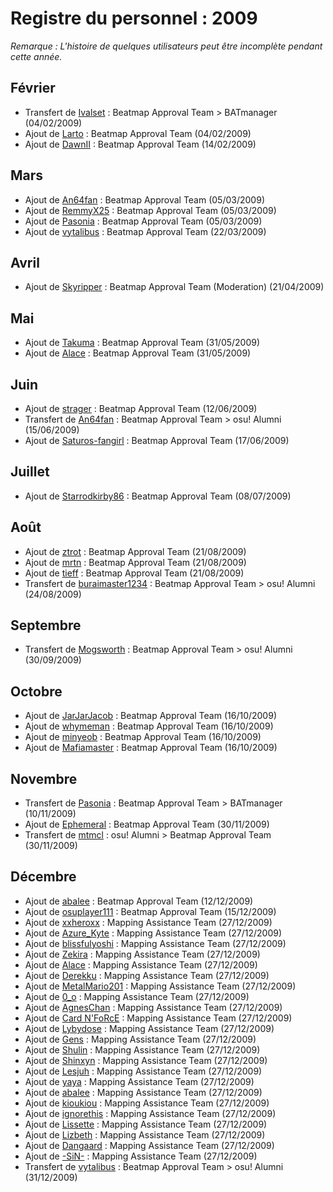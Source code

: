 # Registre du personnel : 2009

*Remarque : L'histoire de quelques utilisateurs peut être incomplète pendant cette année.*

## Février

- Transfert de [Ivalset](https://osu.ppy.sh/users/827) : Beatmap Approval Team > BATmanager (04/02/2009)
- Ajout de [Larto](https://osu.ppy.sh/users/12328) : Beatmap Approval Team (04/02/2009)
- Ajout de [DawnII](https://osu.ppy.sh/users/8399) : Beatmap Approval Team (14/02/2009)

## Mars

- Ajout de [An64fan](https://osu.ppy.sh/users/38836) : Beatmap Approval Team (05/03/2009)
- Ajout de [RemmyX25](https://osu.ppy.sh/users/612) : Beatmap Approval Team (05/03/2009)
- Ajout de [Pasonia](https://osu.ppy.sh/users/43345) : Beatmap Approval Team (05/03/2009)
- Ajout de [vytalibus](https://osu.ppy.sh/users/10028) : Beatmap Approval Team (22/03/2009)

## Avril

- Ajout de [Skyripper](https://osu.ppy.sh/users/31803) : Beatmap Approval Team (Moderation) (21/04/2009)

## Mai

- Ajout de [Takuma](https://osu.ppy.sh/users/43677) : Beatmap Approval Team (31/05/2009)
- Ajout de [Alace](https://osu.ppy.sh/users/25993) : Beatmap Approval Team (31/05/2009)

## Juin

- Ajout de [strager](https://osu.ppy.sh/users/64678) : Beatmap Approval Team (12/06/2009)
- Transfert de [An64fan](https://osu.ppy.sh/users/38836) : Beatmap Approval Team > osu! Alumni (15/06/2009)
- Ajout de [Saturos-fangirl](https://osu.ppy.sh/users/11874) : Beatmap Approval Team (17/06/2009)

## Juillet

- Ajout de [Starrodkirby86](https://osu.ppy.sh/users/410) : Beatmap Approval Team (08/07/2009)

## Août

- Ajout de [ztrot](https://osu.ppy.sh/users/6347) : Beatmap Approval Team (21/08/2009)
- Ajout de [mrtn](https://osu.ppy.sh/users/7013) : Beatmap Approval Team (21/08/2009)
- Ajout de [tieff](https://osu.ppy.sh/users/89619) : Beatmap Approval Team (21/08/2009)
- Transfert de [buraimaster1234](https://osu.ppy.sh/users/5772) : Beatmap Approval Team > osu! Alumni (24/08/2009)

## Septembre

- Transfert de [Mogsworth](https://osu.ppy.sh/users/4018) : Beatmap Approval Team > osu! Alumni (30/09/2009)

## Octobre

- Ajout de [JarJarJacob](https://osu.ppy.sh/users/25615) : Beatmap Approval Team (16/10/2009)
- Ajout de [whymeman](https://osu.ppy.sh/users/51994) : Beatmap Approval Team (16/10/2009)
- Ajout de [minyeob](https://osu.ppy.sh/users/9207) : Beatmap Approval Team (16/10/2009)
- Ajout de [Mafiamaster](https://osu.ppy.sh/users/17695) : Beatmap Approval Team (16/10/2009)

## Novembre

- Transfert de [Pasonia](https://osu.ppy.sh/users/43345) : Beatmap Approval Team > BATmanager (10/11/2009)
- Ajout de [Ephemeral](https://osu.ppy.sh/users/102335) : Beatmap Approval Team (30/11/2009)
- Transfert de [mtmcl](https://osu.ppy.sh/users/5960) : osu! Alumni > Beatmap Approval Team (30/11/2009)

## Décembre

- Ajout de [abalee](https://osu.ppy.sh/users/13103) : Beatmap Approval Team (12/12/2009)
- Ajout de [osuplayer111](https://osu.ppy.sh/users/33599) : Beatmap Approval Team (15/12/2009)
- Ajout de [xxheroxx](https://osu.ppy.sh/users/25999) : Mapping Assistance Team (27/12/2009)
- Ajout de [Azure_Kyte](https://osu.ppy.sh/users/66296) : Mapping Assistance Team (27/12/2009)
- Ajout de [blissfulyoshi](https://osu.ppy.sh/users/20865) : Mapping Assistance Team (27/12/2009)
- Ajout de [Zekira](https://osu.ppy.sh/users/36749) : Mapping Assistance Team (27/12/2009)
- Ajout de [Alace](https://osu.ppy.sh/users/25993) : Mapping Assistance Team (27/12/2009)
- Ajout de [Derekku](https://osu.ppy.sh/users/91341) : Mapping Assistance Team (27/12/2009)
- Ajout de [MetalMario201](https://osu.ppy.sh/users/30655) : Mapping Assistance Team (27/12/2009)
- Ajout de [0_o](https://osu.ppy.sh/users/56708) : Mapping Assistance Team (27/12/2009)
- Ajout de [AgnesChan](https://osu.ppy.sh/users/136982) : Mapping Assistance Team (27/12/2009)
- Ajout de [Card N'FoRcE](https://osu.ppy.sh/users/3936) : Mapping Assistance Team (27/12/2009)
- Ajout de [Lybydose](https://osu.ppy.sh/users/64501) : Mapping Assistance Team (27/12/2009)
- Ajout de [Gens](https://osu.ppy.sh/users/23062) : Mapping Assistance Team (27/12/2009)
- Ajout de [Shulin](https://osu.ppy.sh/users/150488) : Mapping Assistance Team (27/12/2009)
- Ajout de [Shinxyn](https://osu.ppy.sh/users/13996) : Mapping Assistance Team (27/12/2009)
- Ajout de [Lesjuh](https://osu.ppy.sh/users/44308) : Mapping Assistance Team (27/12/2009)
- Ajout de [yaya](https://osu.ppy.sh/users/50163) : Mapping Assistance Team (27/12/2009)
- Ajout de [abalee](https://osu.ppy.sh/users/13103) : Mapping Assistance Team (27/12/2009)
- Ajout de [kioukiou](https://osu.ppy.sh/users/12248) : Mapping Assistance Team (27/12/2009)
- Ajout de [ignorethis](https://osu.ppy.sh/users/27343) : Mapping Assistance Team (27/12/2009)
- Ajout de [Lissette](https://osu.ppy.sh/users/19835) : Mapping Assistance Team (27/12/2009)
- Ajout de [Lizbeth](https://osu.ppy.sh/users/21970) : Mapping Assistance Team (27/12/2009)
- Ajout de [Dangaard](https://osu.ppy.sh/users/19488) : Mapping Assistance Team (27/12/2009)
- Ajout de [-SiN-](https://osu.ppy.sh/users/10560) : Mapping Assistance Team (27/12/2009)
- Transfert de [vytalibus](https://osu.ppy.sh/users/10028) : Beatmap Approval Team > osu! Alumni (31/12/2009)
